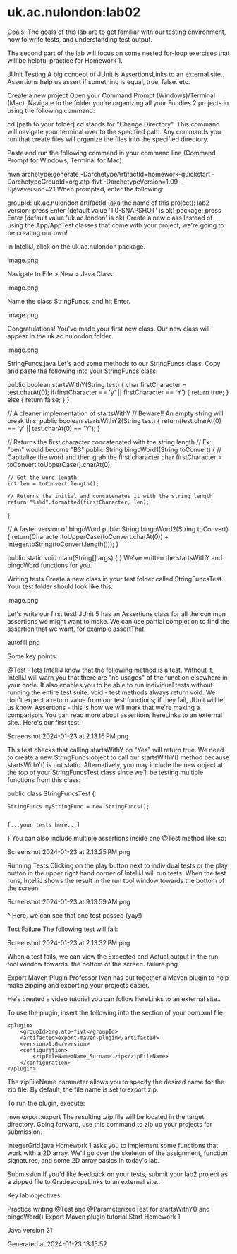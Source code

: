 # uk.ac.nulondon:lab02

Goals: The goals of this lab are to get familiar with our testing environment, how to write tests, and understanding test output.

The second part of the lab will focus on some nested for-loop exercises that will be helpful practice for Homework 1.

JUnit Testing
A big concept of JUnit is AssertionsLinks to an external site.. Assertions help us assert if something is equal, true, false. etc.

Create a new project
Open your Command Prompt (Windows)/Terminal (Mac). Navigate to the folder you're organizing all your Fundies 2 projects in using the following command:

cd [path to your folder]
cd stands for "Change Directory". This command will navigate your terminal over to the specified path. Any commands you run that create files will organize the files into the specified directory.

Paste and run the following command in your command line (Command Prompt for Windows, Terminal for Mac):

mvn archetype:generate -DarchetypeArtifactId=homework-quickstart -DarchetypeGroupId=org.atp-fivt -DarchetypeVersion=1.09 -Djavaversion=21
When prompted, enter the following:

groupId: uk.ac.nulondon
artifactId (aka the name of this project): lab2
version: press Enter (default value '1.0-SNAPSHOT' is ok)
package: press Enter (default value 'uk.ac.london' is ok)
Create a new class
Instead of using the App/AppTest classes that come with your project, we're going to be creating our own!

In IntelliJ, click on the uk.ac.nulondon package.

image.png

Navigate to File > New > Java Class.

image.png

Name the class StringFuncs, and hit Enter.

image.png

Congratulations! You've made your first new class. Our new class will appear in the uk.ac.nulondon folder.

image.png

StringFuncs.java
Let's add some methods to our StringFuncs class. Copy and paste the following into your StringFuncs class:

public boolean startsWithY(String test) {
char firstCharacter = test.charAt(0);
if(firstCharacter == 'y' || firstCharacter == 'Y') {
return true;
}
else {
return false;
}
}

// A cleaner implementation of startsWithY
// Beware!! An empty string will break this.
public boolean startsWithY2(String test) {
return(test.charAt(0) == 'y' || test.charAt(0) == 'Y');
}

// Returns the first character concatenated with the string length
// Ex: "ben" would become "B3"
public String bingoWord1(String toConvert) {
// Capitalize the word and then grab the first character
char firstCharacter = toConvert.toUpperCase().charAt(0);

    // Get the word length
    int len = toConvert.length();

    // Returns the initial and concatenates it with the string length
    return "%s%d".formatted(firstCharacter, len);
}

// A faster version of bingoWord
public String bingoWord2(String toConvert) {
return(Character.toUpperCase(toConvert.charAt(0)) +
Integer.toString(toConvert.length()));
}

public static void main(String[] args) {
}
We've written the startsWithY and bingoWord functions for you.

Writing tests
Create a new class in your test folder called StringFuncsTest. Your test folder should look like this:

image.png

Let's write our first test! JUnit 5 has an Assertions class for all the common assertions we might want to make. We can use partial completion to find the assertion that we want, for example assertThat.

autofill.png

Some key points:

@Test - lets IntelliJ know that the following method is a test. Without it, IntelliJ will warn you that there are "no usages" of the function elsewhere in your code. It also enables you to be able to run individual tests without running the entire test suite.
void - test methods always return void. We don't expect a return value from our test functions; if they fail, JUnit will let us know.
Assertions - this is how we will mark that we're making a comparison. You can read more about assertions hereLinks to an external site..
Here's our first test:

Screenshot 2024-01-23 at 2.13.16 PM.png

This test checks that calling startsWithY on "Yes" will return true. We need to create a new StringFuncs object to call our startsWithY() method because startsWithY() is not static. Alternatively, you may include the new object at the top of your StringFuncsTest class since we'll be testing multiple functions from this class:

public class StringFuncsTest {

    StringFuncs myStringFunc = new StringFuncs();


    [...your tests here...]

}
You can also include multiple assertions inside one @Test method like so:

Screenshot 2024-01-23 at 2.13.25 PM.png

Running Tests
Clicking on the play button next to individual tests or the play button in the upper right hand corner of IntelliJ will run tests. When the test runs, IntelliJ shows the result in the run tool window towards the bottom of the screen.

Screenshot 2024-01-23 at 9.13.59 AM.png

^ Here, we can see that one test passed (yay!)

Test Failure
The following test will fail:

Screenshot 2024-01-23 at 2.13.32 PM.png

When a test fails, we can view the Expected and Actual output in the run tool window towards. the bottom of the screen. failure.png

Export Maven Plugin
Professor Ivan has put together a Maven plugin to help make zipping and exporting your projects easier.

He's created a video tutorial you can follow hereLinks to an external site..

To use the plugin, insert the following into the <Plugins> section of your pom.xml file:

    <plugin>
        <groupId>org.atp-fivt</groupId>
        <artifactId>export-maven-plugin</artifactId>
        <version>1.0</version>
        <configuration>
            <zipFileName>Name_Surname.zip</zipFileName>
        </configuration>
    </plugin>
The zipFileName parameter allows you to specify the desired name for the zip file. By default, the file name is set to export.zip.

To run the plugin, execute:

mvn export:export
The resulting .zip file will be located in the target directory. Going forward, use this command to zip up your projects for submission.

IntegerGrid.java
Homework 1 asks you to implement some functions that work with a 2D array. We'll go over the skeleton of the assignment, function signatures, and some 2D array basics in today's lab.

Submission
If you'd like feedback on your tests, submit your lab2 project as a zipped file to GradescopeLinks to an external site..

Key lab objectives:

Practice writing @Test and @ParameterizedTest for startsWithY() and bingoWord()
Export Maven plugin tutorial
Start Homework 1

Java version 21

Generated at 2024-01-23 13:15:52
